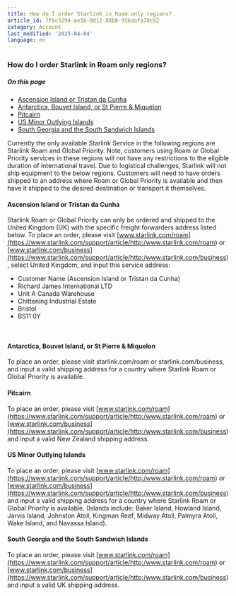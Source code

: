 ```yaml
---
title: How do I order Starlink in Roam only regions?
article_id: 7f8c3294-ae1b-0d12-88bb-956dafa78c92
category: Account
last_modified: '2025-04-04'
language: en
---
```


### How do I order Starlink in Roam only regions?
##### On this page
  * [Ascension Island or Tristan da Cunha](https://www.starlink.com/support/article/#ascension-island-or-tristan-da-cunha)
  * [Antarctica, Bouvet Island, or St Pierre & Miquelon](https://www.starlink.com/support/article/#antarctica-bouvet-island-or-st-pierre-miquelon)
  * [Pitcairn](https://www.starlink.com/support/article/#pitcairn)
  * [US Minor Outlying Islands](https://www.starlink.com/support/article/#us-minor-outlying-islands)
  * [South Georgia and the South Sandwich Islands](https://www.starlink.com/support/article/#south-georgia-and-the-south-sandwich-islands)


Currently the only available Starlink Service in the following regions are Starlink Roam and Global Priority. Note, customers using Roam or Global Priority services in these regions will not have any restrictions to the eligible duration of international travel.
Due to logistical challenges, Starlink will not ship equipment to the below regions. Customers will need to have orders shipped to an address where Roam or Global Priority is available and then have it shipped to the desired destination or transport it themselves.
​
#### Ascension Island or Tristan da Cunha
Starlink Roam or Global Priority can only be ordered and shipped to the United Kingdom (UK) with the specific freight forwarders address listed below. To place an order, please visit [www.starlink.com/roam](https://www.starlink.com/support/article/<http:/www.starlink.com/roam>) or [www.starlink.com/business](https://www.starlink.com/support/article/<http:/www.starlink.com/business>), select United Kingdom, and input this service address:
  * Customer Name (Ascension Island or Tristan da Cunha)
  * Richard James International LTD
  * Unit A Canada Warehouse
  * Chittening Industrial Estate
  * Bristol
  * BS11 0Y


​
#### Antarctica, Bouvet Island, or St Pierre & Miquelon
To place an order, please visit starlink.com/roam or starlink.com/business, and input a valid shipping address for a country where Starlink Roam or Global Priority is available.
​
#### Pitcairn
To place an order, please visit [www.starlink.com/roam](https://www.starlink.com/support/article/<http:/www.starlink.com/roam>) or [www.starlink.com/business](https://www.starlink.com/support/article/<http:/www.starlink.com/business>) and input a valid New Zealand shipping address.
​
#### US Minor Outlying Islands
To place an order, please visit [www.starlink.com/roam](https://www.starlink.com/support/article/<http:/www.starlink.com/roam>) or [www.starlink.com/business](https://www.starlink.com/support/article/<http:/www.starlink.com/business>) and input a valid shipping address for a country where Starlink Roam or Global Priority is available.
(Islands include: Baker Island, Howland Island, Jarvis Island, Johnston Atoll, Kingman Reef, Midway Atoll, Palmyra Atoll, Wake Island, and Navassa Island).
​
#### South Georgia and the South Sandwich Islands
To place an order, please visit [www.starlink.com/roam](https://www.starlink.com/support/article/<http:/www.starlink.com/roam>) or [www.starlink.com/business](https://www.starlink.com/support/article/<http:/www.starlink.com/business>) and input a valid UK shipping address.